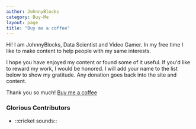 ```yaml
---
author: JohnnyBlocks
category: Buy-Me
layout: page
title: "Buy me a coffee"
---
```


Hi! I am JohnnyBlocks, Data Scientist and Video Gamer. In my free time I like to make content to help people with my same interests.

I hope you have enjoyed my content or found some of it useful.  If you'd like to reward my work, I would be honored.
I will add your name to the list below to show my gratitude.  Any donation goes back into the site and content.

Thank you so much!  <a class="btn btn-danger" href="https://www.buymeacoffee.com/JohnnyBlocks">Buy me a coffee</a>

### Glorious Contributors

- ::cricket sounds::
